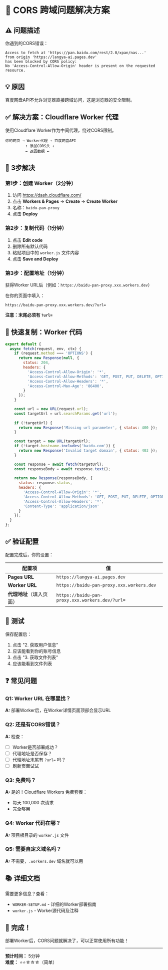 # 🔧 CORS 跨域问题解决方案

## ⚠️ 问题描述

你遇到的CORS错误：
```
Access to fetch at 'https://pan.baidu.com/rest/2.0/xpan/nas...' 
from origin 'https://langya-ai.pages.dev' 
has been blocked by CORS policy: 
No 'Access-Control-Allow-Origin' header is present on the requested resource.
```

## 💡 原因

百度网盘API不允许浏览器直接跨域访问，这是浏览器的安全限制。

## ✅ 解决方案：Cloudflare Worker 代理

使用Cloudflare Worker作为中间代理，绕过CORS限制。

```
你的网页 → Worker代理 → 百度网盘API
         ↑ 添加CORS头 ↓
         ← 返回数据 ←
```

## 🚀 3步解决

### 第1步：创建 Worker（2分钟）

1. 访问 https://dash.cloudflare.com/
2. 点击 **Workers & Pages** → **Create** → **Create Worker**
3. 名称：`baidu-pan-proxy`
4. 点击 **Deploy**

### 第2步：复制代码（1分钟）

1. 点击 **Edit code**
2. 删除所有默认代码
3. 粘贴项目中的 `worker.js` 文件内容
4. 点击 **Save and Deploy**

### 第3步：配置地址（1分钟）

获得Worker URL后（例如：`https://baidu-pan-proxy.xxx.workers.dev`）

在你的页面中填入：
```
https://baidu-pan-proxy.xxx.workers.dev/?url=
```
**注意：末尾必须有 `?url=`**

## 📝 快速复制：Worker 代码

```javascript
export default {
  async fetch(request, env, ctx) {
    if (request.method === 'OPTIONS') {
      return new Response(null, {
        status: 204,
        headers: {
          'Access-Control-Allow-Origin': '*',
          'Access-Control-Allow-Methods': 'GET, POST, PUT, DELETE, OPTIONS',
          'Access-Control-Allow-Headers': '*',
          'Access-Control-Max-Age': '86400',
        }
      });
    }

    const url = new URL(request.url);
    const targetUrl = url.searchParams.get('url');
    
    if (!targetUrl) {
      return new Response('Missing url parameter', { status: 400 });
    }

    const target = new URL(targetUrl);
    if (!target.hostname.includes('baidu.com')) {
      return new Response('Invalid target domain', { status: 403 });
    }

    const response = await fetch(targetUrl);
    const responseBody = await response.text();
    
    return new Response(responseBody, {
      status: response.status,
      headers: {
        'Access-Control-Allow-Origin': '*',
        'Access-Control-Allow-Methods': 'GET, POST, PUT, DELETE, OPTIONS',
        'Access-Control-Allow-Headers': '*',
        'Content-Type': 'application/json'
      }
    });
  }
};
```

## ✅ 验证配置

配置完成后，你的设置：

| 配置项 | 值 |
|--------|-----|
| **Pages URL** | `https://langya-ai.pages.dev` |
| **Worker URL** | `https://baidu-pan-proxy.xxx.workers.dev` |
| **代理地址**（填入页面） | `https://baidu-pan-proxy.xxx.workers.dev/?url=` |

## 🧪 测试

保存配置后：
1. 点击 "2. 获取用户信息"
2. 应该能看到你的账号信息
3. 点击 "3. 获取文件列表"
4. 应该能看到文件列表

## ❓ 常见问题

### Q1: Worker URL 在哪里找？

**A:** 部署Worker后，在Worker详情页面顶部会显示URL

### Q2: 还是有CORS错误？

**A:** 检查：
- [ ] Worker是否部署成功？
- [ ] 代理地址是否保存？
- [ ] 代理地址末尾有 `?url=` 吗？
- [ ] 刷新页面试试

### Q3: 免费吗？

**A:** 是的！Cloudflare Workers 免费套餐：
- 每天 100,000 次请求
- 完全够用

### Q4: Worker 代码在哪？

**A:** 项目根目录的 `worker.js` 文件

### Q5: 需要自定义域名吗？

**A:** 不需要，`.workers.dev` 域名就可以用

## 📚 详细文档

需要更多信息？查看：
- `WORKER-SETUP.md` - 详细的Worker部署指南
- `worker.js` - Worker源代码及注释

## 🎉 完成！

部署Worker后，CORS问题就解决了，可以正常使用所有功能！

---

**预计时间：** 5分钟  
**难度：** ⭐⭐☆☆☆（简单）

